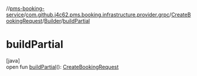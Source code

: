 //[pms-booking-service](../../../../index.md)/[com.github.j4c62.pms.booking.infrastructure.provider.grpc](../../index.md)/[CreateBookingRequest](../index.md)/[Builder](index.md)/[buildPartial](build-partial.md)

# buildPartial

[java]\
open fun [buildPartial](build-partial.md)(): [CreateBookingRequest](../index.md)